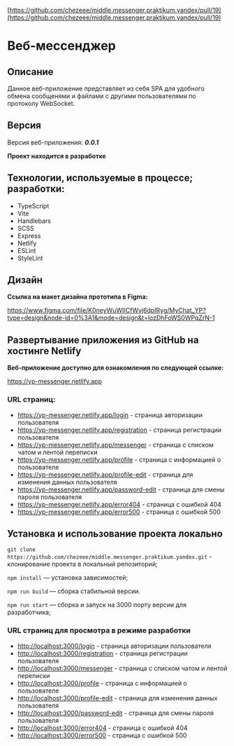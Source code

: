 [https://github.com/chezeee/middle.messenger.praktikum.yandex/pull/19](https://github.com/chezeee/middle.messenger.praktikum.yandex/pull/19)

# Веб-мессенджер

## Описание

Данное веб-приложение представляет из себя SPA для удобного обмена сообщенями и файлами с другими пользователями по протоколу WebSocket.

## Версия

Версия веб-приложения: **_0.0.1_**

**Проект находится в разработке**

## Технологии, используемые в процессе; разработки:

- TypeScript
- Vite
- Handlebars
- SCSS
- Express
- Netlify
- ESLint
- StyleLint

## Дизайн

**Ссылка на макет дизайна прототипа в Figma:**

<https://www.figma.com/file/K0neyWuWIICfWvj6dpIRyg/MyChat_YP?type=design&node-id=0%3A1&mode=design&t=lozDhFoWS0WPqZrN-1>

## **Развертывание приложения из GitHub на хостинге Netlify**

**Веб-приложение доступно для ознакомления по следующей ссылке:**

<https://yp-messenger.netlify.app>

### **URL страниц:**

- <https://yp-messenger.netlify.app/login> - страница авторизации пользователя
- <https://yp-messenger.netlify.app/registration> - страница регистрации пользователя
- <https://yp-messenger.netlify.app/messenger> - страница c списком чатом и лентой переписки
- <https://yp-messenger.netlify.app/profile> - страница c информацией о пользователе
- <https://yp-messenger.netlify.app/profile-edit> - страница для изменения данных пользователя
- <https://yp-messenger.netlify.app/password-edit> - страница для смены пароля пользователя
- <https://yp-messenger.netlify.app/error404> - страница с ошибкой 404
- <https://yp-messenger.netlify.app/error500> - страница с ошибкой 500

## **Установка и использование проекта локально**

`git clone https://github.com/chezeee/middle.messenger.praktikum.yandex.git` - клонирование проекта в локальный репозиторий;

`npm install` — установка зависимостей;

`npm run build` — сборка стабильной версии.

`npm run start` — сборка и запуск на 3000 порту версии для разработчика;

### **URL страниц для просмотра в режиме разработки**

- <http://localhost:3000/login> - страница авторизации пользователя
- <http://localhost:3000/registration> - страница регистрации пользователя
- <http://localhost:3000/messenger> - страница c списком чатом и лентой переписки
- <http://localhost:3000/profile> - страница c информацией о пользователе
- <http://localhost:3000/profile-edit> - страница для изменения данных пользователя
- <http://localhost:3000/password-edit> - страница для смены пароля пользователя
- <http://localhost:3000/error404> - страница с ошибкой 404
- <http://localhost:3000/error500> - страница с ошибкой 500
